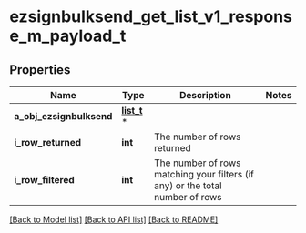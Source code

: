 # ezsignbulksend_get_list_v1_response_m_payload_t

## Properties
Name | Type | Description | Notes
------------ | ------------- | ------------- | -------------
**a_obj_ezsignbulksend** | [**list_t**](ezsignbulksend_list_element.md) \* |  | 
**i_row_returned** | **int** | The number of rows returned | 
**i_row_filtered** | **int** | The number of rows matching your filters (if any) or the total number of rows | 

[[Back to Model list]](../README.md#documentation-for-models) [[Back to API list]](../README.md#documentation-for-api-endpoints) [[Back to README]](../README.md)


